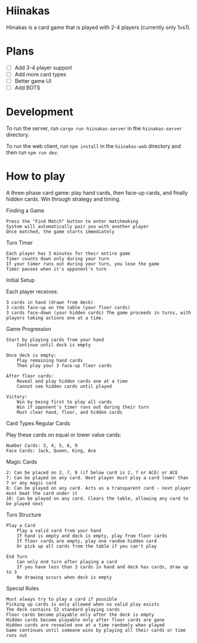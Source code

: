# Hiinakas

Hiinakas is a card game that is played with 2-4 players (currently only 1vs1).

# Plans

- [ ] Add 3-4 player support
- [ ] Add more card types
- [ ] Better game UI
- [ ] Add BOTS

# Development

To run the server, run `cargo run hiinakas-server` in the `hiinakas-server` directory.

To run the web client, run `npm install` in the `hiinakas-web` directory and then run `npm run dev`.

# How to play

A three-phase card game: play hand cards, then face-up cards, and finally hidden cards. Win through strategy and timing.

Finding a Game

    Press the "Find Match" button to enter matchmaking
    System will automatically pair you with another player
    Once matched, the game starts immediately

Turn Timer

    Each player has 3 minutes for their entire game
    Timer counts down only during your turn
    If your timer runs out during your turn, you lose the game
    Timer pauses when it's opponent's turn

Initial Setup

Each player receives:

    3 cards in hand (drawn from deck)
    3 cards face-up on the table (your floor cards)
    3 cards face-down (your hidden cards) The game proceeds in turns, with players taking actions one at a time.

Game Progression

    Start by playing cards from your hand
        Continue until deck is empty

    Once deck is empty:
        Play remaining hand cards
        Then play your 3 face-up floor cards

    After floor cards:
        Reveal and play hidden cards one at a time
        Cannot see hidden cards until played

    Victory:
        Win by being first to play all cards
        Win if opponent's timer runs out during their turn
        Must clear hand, floor, and hidden cards

Card Types
Regular Cards

Play these cards on equal or lower value cards:

    Number Cards: 3, 4, 5, 6, 9
    Face Cards: Jack, Queen, King, Ace

Magic Cards

    2: Can be placed on 2, 7, 8 (if below card is 2, 7 or ACE) or ACE
    7: Can be played on any card. Next player must play a card lower than 7 or any magic card
    8: Can be played on any card. Acts as a transparent card - next player must beat the card under it
    10: Can be played on any card. Clears the table, allowing any card to be played next

Turn Structure

    Play a Card
        Play a valid card from your hand
        If hand is empty and deck is empty, play from floor cards
        If floor cards are empty, play one random hidden card
        Or pick up all cards from the table if you can't play

    End Turn
        Can only end turn after playing a card
        If you have less than 3 cards in hand and deck has cards, draw up to 3
        No drawing occurs when deck is empty

Special Rules

    Must always try to play a card if possible
    Picking up cards is only allowed when no valid play exists
    The deck contains 52 standard playing cards
    Floor cards become playable only after the deck is empty
    Hidden cards become playable only after floor cards are gone
    Hidden cards are revealed one at a time randomly when played
    Game continues until someone wins by playing all their cards or time runs out

